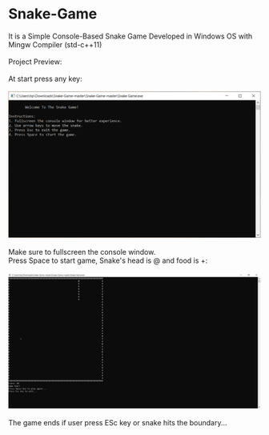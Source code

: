 # Snake-Game
It is a Simple Console-Based Snake Game Developed in Windows OS with Mingw Compiler (std-c++11)
<br><br>
Project Preview:
<br><br>
At start press any key:
<br><br>
![](https://raw.githubusercontent.com/Lakshay-Dhingra/Snake-Game/master/images/img1.PNG)
<br><br>
Make sure to fullscreen the console window.<br>
Press Space to start game, Snake's head is @ and food is +:
<br><br>
![](https://raw.githubusercontent.com/Lakshay-Dhingra/Snake-Game/master/images/img2.PNG)
<br><br>
The game ends if user press ESc key or snake hits the boundary...
